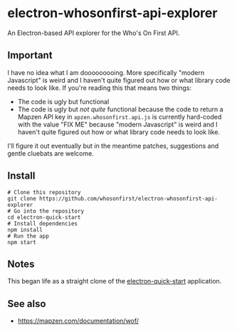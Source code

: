 # electron-whosonfirst-api-explorer

An Electron-based API explorer for the Who's On First API.

## Important

I have no idea what I am dooooooooing. More specifically "modern Javascript" is weird and I haven't quite figured out how or what library code needs to look like. If you're reading this that means two things:

* The code is ugly but functional
* The code is ugly but _not quite_ functional because the code to return a Mapzen API key in `apzen.whosonfirst.api.js` is currently hard-coded with the value "FIX ME" because "modern Javascript" is	weird and I haven't quite figured out how or what library code needs to look like.

I'll figure it out eventually but in the meantime patches, suggestions and gentle cluebats are welcome.

## Install

```
# Clone this repository
git clone https://github.com/whosonfirst/electron-whosonfirst-api-explorer
# Go into the repository
cd electron-quick-start
# Install dependencies
npm install
# Run the app
npm start
```

## Notes

This began life as a straight clone of the [electron-quick-start](https://github.com/electron/electron-quick-start) application.

## See also

* https://mapzen.com/documentation/wof/
